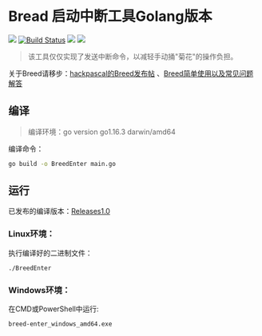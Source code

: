 # Bread 启动中断工具Golang版本

![](https://img.shields.io/badge/license-MIT-000000.svg)
[![Build Status](https://www.travis-ci.org/haowanxing/breed-enter-go.svg?branch=master)](https://www.travis-ci.org/haowanxing/breed-enter-go)
![](https://img.shields.io/badge/language-Golang-green.svg)
[![](https://img.shields.io/badge/website-imsry.cn-blue.svg)](https://www.imsry.cn)

> 该工具仅仅实现了发送中断命令，以减轻手动捅"菊花"的操作负担。

关于Breed请移步：[hackpascal的Breed发布帖](https://www.right.com.cn/forum/thread-161906-1-1.html) 、[Breed简单使用以及常见问题解答](https://www.right.com.cn/forum/thread-174525-1-1.html)

## 编译

> 编译环境：go version go1.16.3 darwin/amd64

编译命令：

```bash
go build -o BreedEnter main.go
```

## 运行

已发布的编译版本：[Releases1.0](https://github.com/haowanxing/breed-enter-go/releases/tag/v1.0)

### Linux环境：

执行编译好的二进制文件：

```bash
./BreedEnter
```

### Windows环境：

在CMD或PowerShell中运行:

```bash
breed-enter_windows_amd64.exe
```